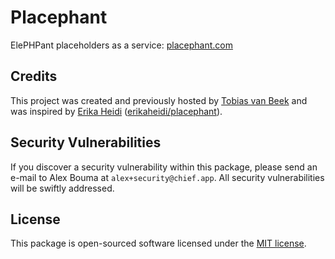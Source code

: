 # Placephant

ElePHPant placeholders as a service: [placephant.com](https://placephant.com/)

## Credits

This project was created and previously hosted by [Tobias van Beek](https://tjvb.nl/about) and was inspired
by [Erika Heidi](https://eheidi.dev/about/erika/) ([erikaheidi/placephant](https://github.com/erikaheidi/placephant)).

## Security Vulnerabilities

If you discover a security vulnerability within this package, please send an e-mail to Alex Bouma at `alex+security@chief.app`. All security vulnerabilities will be swiftly addressed.

## License

This package is open-sourced software licensed under the [MIT license](http://opensource.org/licenses/MIT).
